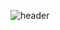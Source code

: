 ![header](https://capsule-render.vercel.app/api?type=waving&color=0000FF&height=200&section=header&text=SmartHome%20InternShip&fontSize=50&fontColor=FF7F50)
